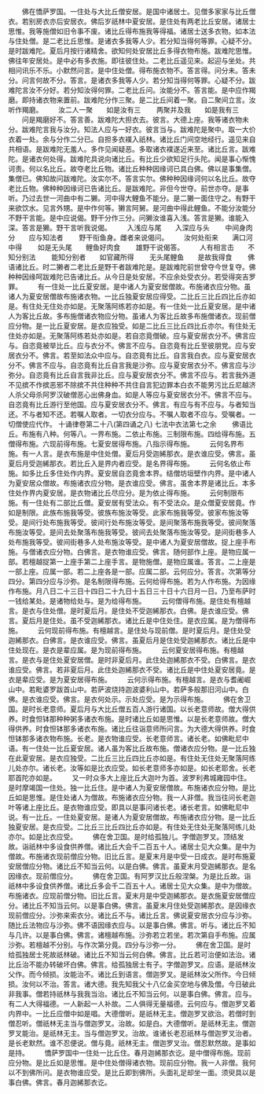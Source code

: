 <!-- { "loadSidebar": true } -->
　　佛在憍萨罗国。一住处与大比丘僧安居。是国中诸居士。见僧多家家与比丘僧衣。若别房衣亦后安居衣。佛后岁祇林中夏安居。是住处有两老比丘安居。诸居士思惟。我等施僧如旧令事不废。诸比丘得布施我等得福。诸居士送多衣物。如本法与住处僧。是二老比丘思惟。是诸衣多我等人少。若分知当得何等罪。心疑不分。是时跋难陀。夏后月按行诸精舍。欲知何处安居比丘多得衣物布施。跋难陀思惟。佛往年安居处。是中必有多衣施。即往彼住处。二老比丘遥见来。起迎与坐处。共相问讯乐不乐。小默然问言。是中住处僧。得布施衣物不。答言得。问分未。答未分。问言何故不分。答言。是诸衣多我等人少。若分知当得何等罪。心疑不分。跋难陀言汝不分好。若分知汝得何罪。二老比丘问。汝能分不。答言能。是中应作羯磨。即持诸衣物来置前。跋难陀分作三聚。是二比丘间着一聚。自二聚间立言。汝听作羯磨。
　　汝二人一聚　　如是汝有三
　　两聚并及我　　如是我有三
　　问是羯磨好不。答言善。跋难陀大担衣去。彼言。大德上座。我等诸衣物未分。跋难陀言我与汝分。知法人应与一好衣。彼言当与。跋难陀是聚中。取一大价衣着一处。余与分作二分已。自担多衣襆入祇林。诸比丘门间空地经行。遥见来自共相语。是跋难陀无羞人。多作见闻疑恶。多取诸衣襆遂近来至。诸比丘言。跋难陀。是诸衣何处得。跋难陀具说向诸比丘。有比丘少欲知足行头陀。闻是事心惭愧诃责。何以名比丘。故夺老比丘物。诸比丘种种因缘诃已具白佛。佛以是事集僧。集僧已。佛知故问跋难陀。汝实尔不。答言实尔。佛种种因缘诃何以名比丘。故夺老比丘物。佛种种因缘诃已告诸比丘。是跋难陀。非但今世夺。前世亦夺。是事听。乃过去世一河曲中有二獭。河中得大鲤鱼不能分。是二獭一面住守之。有野干来欲饮水。见言外甥。是中作何等。獭言阿舅。是河曲中得此鲤鱼。不能分汝能分不野干言能。是中应说偈。野干分作三分。问獭汝谁喜入浅。答言是獭。谁能入深。答言是獭。野干言听我说偈。
　　入浅应与尾　　入深应与头
　　中间身肉分　　应与知法者
　　野干衔鱼身。雌者来说偈问。
　　汝何处衔来　　满口河中得
　　如是无头尾　　鲤鱼好肉食
　　雄野干说偈答。
　　人有相言击　　不知分别法
　　能知分别者　　如官藏所得
　　无头尾鲤鱼　　是故我得食
　　佛语诸比丘。时二獭者二老比丘是野干者跋难陀是。是跋难陀前世曾夺今世复夺。佛种种因缘呵跋难陀已告诸比丘。从今日是处安居。不应余处受衣分。若受得突吉罗罪。
　　有一住处一比丘夏安居。是中诸人为夏安居僧故。布施诸衣应分物。虽诸人为夏安居僧故布施诸衣物。一比丘独夏安居应得受。二比丘三比丘四比丘亦如是。有住处无住处亦如是。无聚落阿练若亦如是。有一住处一比丘夏安居。是中诸人为客比丘故。多布施僧诸衣物应分物。虽诸人为客比丘故多布施僧诸衣。现前僧应分物。是一比丘夏安居。是衣应独受。如是二比丘三比丘四比丘亦尔。有住处无住处亦如是。无聚落阿练若处亦如是。若自恣竟僧破。应与夏安居衣分不。佛言应与。自恣竟被举比丘。应与衣分不。佛言不应与。自恣竟有比丘至彼朋党。应与安居衣分不。佛言。若至如法众中应与。自恣竟有比丘。自言我白衣。应与夏安居衣分不。佛言不应与。自恣竟有比丘自言我是沙弥。应与夏安居衣分不。佛言应与沙弥分。自恣竟有比丘自言我非比丘。应与夏安居衣分不。佛言不应与。若言我外道不见摈不作摈恶邪不除摈不共住种种不共住自言犯边罪本白衣不能男污比丘尼越济人杀父母杀阿罗汉破僧恶心出佛身血。如是人等应与夏安居衣分不。佛言不应与。自恣竟有比丘游行至他国。应与夏安居衣分不。佛言。有应与有不应与。与者知当还。不与者知不还。若嘱人取者。一切衣分应与。不嘱人取者不应与。受嘱者。一切僧使应代作。
十诵律卷第二十八(第四诵之八)
七法中衣法第七之余
　　佛语比丘。布施有八种。何等八。一界布施。二依止布施。三制限布施。四给得布施。五僧得布施。六现前得布施。七夏安居得布施。八指示得布施。
　　云何名界布施。有一人言。是衣布施是中住处僧。夏后月受迦絺那衣。是衣谁应受。佛言。虽夏后月受迦絺那衣。若比丘入是界内者应受。是名界得布施。
　　云何名依止布施。如多比丘多住处作内界。夏安居自恣竟舍本界。结僧坊垣壁作内界。是中诸人为夏安居众僧故。布施诸衣应分物。是衣谁应受。佛言。虽舍本界是诸比丘。本多住处作界内夏安居。是衣物诸比丘尽应分。是为依止得布施。
　　云何制限布施。有一住处有二部比丘僧。夏安居有受法众。有不受法众。是众僧夏安居竟。作如是制限。此族布施我等受。彼族布施汝等受。此家布施我等受。彼家布施汝等受。是间行处布施我等受。彼间行处布施汝等受。是间聚落布施我等受。彼间聚落布施汝等受。是间去处聚落布施我等受。彼间去处聚落布施汝等受。是间街巷多人处布施我等受。彼间街巷多人处布施汝等受。是中诸人为夏安居僧故。捉上座手布施。与僧诸衣应分物。白佛言。是衣物谁应受。佛言。随何部作上座。是物应属一部。若檀越捉第一上座手第二上座手言。是物施僧。是物应属谁。答言。二上座是一部上座。应属一部。若二上座各是一部。应属二部。云何应分。答言。次第等分四分。第四分应与沙弥。是名制限得布施。云何给得布施。若为人作布施。为因缘作布施。月八日二十三日十四日二十九日十五日三十日十六日月一日。乃至布萨时一钱给某处。是诸物给处与。是为给得布施。
　　云何僧得布施。是住处有檀越言。是衣与住处僧。是时夏后月。是住处不受迦絺那衣。白佛。是衣谁应受。佛言。夏后月是住处。虽不受迦絺那衣。诸比丘是中住处住。是衣应属。是为僧得布施。
　　云何现前得布施。有檀越言。是住处与现前僧。是时夏后月。是住处受迦絺那衣。白佛言。是衣谁应受。佛言。虽夏后月是住处受迦絺那衣。诸比丘是中住处现在。是衣是辈应属。是为现前得布施。
　　云何夏安居得布施。有檀越言。是衣与是住处夏安居僧。是时非夏后月。此住处迦絺那衣不受。白佛言。是衣谁应受。佛言。若非夏后月。此住处迦絺那衣不受。诸比丘是中住处夏安居竟。是衣是辈应受。是为夏安居得布施。
　　云何示得布施。有檀越言。是衣与耆阇崛山中。若毗婆罗跋首山中。若萨波烧持迦波婆利山中。若萨多般那旧河山中。白佛。是衣谁应受。佛言。是衣何处示。示处应受。是为示得布施。
　　佛在舍卫国。是时长老意师。夏后月与大比丘僧五百人游行诸国。以长老意师故。僧大得供养。时食怛钵那种种粥多诸衣布施。是时诸比丘如是思惟。以是长老意师故。僧大得供养。时食怛钵那多诸衣布施。诸比丘往诣意师所问言。为大德大得供养。时食怛钵那多诸衣物布施。长老。是衣物谁应受。长老意师言。诸长老。如佛毗尼中语。有一住处一比丘夏安居。诸人虽为客比丘故布施。僧诸衣应分物。是一比丘独在此夏安居。是衣应独受。二比丘三比丘四比丘亦如是。有住处无住处无聚落阿练儿处亦尔。诸长老。汝等如是比衣应受。如长老意师多亦如是。如长老耶舍。长老耶首陀亦如是。
　　又一时众多大上座比丘大迦叶为首。波罗利弗城雍园中住。是时摩竭国一住处。独一比丘住。是中诸人为夏安居僧故。布施诸衣应分物。是比丘如是思惟。是住处诸人为僧故。布施诸衣应分物。我一人非僧。我当往问长老迦叶等诸上座比丘。是衣物谁应受。即具以是事问诸长老。诸长老言。如佛毗尼中说。有一比丘。一住处夏安居。是诸人为夏安居僧故。布施诸衣应分物。是一比丘独夏安居。是衣应受。二比丘三比丘四比丘亦如是。有住处无住处无聚落阿练儿处亦尔。如是比衣应受。
　　佛在舍卫国。是时给孤独儿。字僧迦罗叉。顶结发故。诣祇林中多设食供养僧。诸比丘大会千二百五十人。诸居士见大众集。是中为僧故。布施诸衣现前僧应分物。旧比丘言。是夏末月是中受一日成衣。是时布施夏安居僧应分物。诸比丘不知当云何。以是白佛。佛言。虽夏末月受迦絺那衣。是名因缘衣。现前僧应分。
　　佛在舍卫国。有阿罗汉比丘般涅槃。为是比丘故。诣祇林中多设食供养僧。诸比丘多会千二百五十人。诸居士见大众集。是中为僧故。布施诸衣。应现前僧分物。旧比丘言。夏末月是中受迦絺那衣。是衣施夏安居僧应分。诸比丘不知当云何。以是事白佛。佛言。虽夏末月住处受迦絺那衣。是因缘衣现前僧应分。沙弥来索衣分。诸比丘不与。诸比丘言。佛说夏安居衣分应与沙弥。随比丘法物应与沙弥。佛不语因缘衣应与。以是事白佛。佛言。听与。诸比丘不知与几许。以是事白佛。佛言。诸檀越布施。沙弥若立若坐。若次第自手布施。应属沙弥。若檀越不分别。与作次第分竟。四分与沙弥一分。
　　佛在舍卫国。是时给孤独居士死故祇林破。诸比丘不知当云何白佛。佛言。比丘若可治便如法治。诸比丘治不能办转破坏白佛。佛言。给孤独居士有子。字僧迦罗叉。应语。是祇林汝父作。而今倾损。汝能治不。诸比丘到语言。僧迦罗叉。是祇林汝父所作。今日倾损。汝何以不治。答言。诸大德。我先知我父十八亿金买空地与佛及僧。今日破此非我事。僧若持祇林与我我当治。诸比丘不知当云何。以是事白佛。佛言。应与。有二人大得福德。一人新起一人补故。二人俱得无量福德。云何应与。僧迦罗叉着内界中。一比丘应僧中如是唱。大德僧听。是祇林无主。僧迦罗叉欲治。若僧时到僧忍听。僧祇林无主当与僧迦罗叉。治故。如是白。大德僧听。是祇林无主。僧迦罗叉能治。是祇林无主。当与僧迦罗叉。治故。谁诸长老忍祇林与僧迦罗叉治者。是长老默然。谁不忍便说。僧与竟。祇林无主。僧迦罗叉治。僧忍默然故。是事如是持。
　　憍萨罗国中一住处一比丘住。春月迦絺那衣讫。是中僧得布施。现前应分物。是比丘如是思惟。是中住处僧得诸衣物。现前应分物。我一人非僧。我何以不到佛所问。是衣物谁应受。是比丘即到佛所。头面礼足却坐一面。须臾具以是事白佛。佛言。春月迦絺那衣讫。
